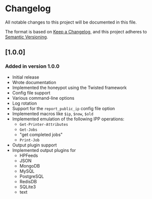 # Changelog

All notable changes to this project will be documented in this file.

The format is based on [Keep a Changelog](https://keepachangelog.com/en/1.0.0/),
and this project adheres to [Semantic Versioning](https://semver.org/spec/v2.0.0.html).

## [1.0.0]

### Added in version 1.0.0

* Initial release
* Wrote documentation
* Implemented the honeypot using the Twisted framework
* Config file support
* Various command-line options
* Log rotation
* Support for the `report_public_ip` config file option
* Implemented macros like `$ip`, `$now`, `$old`
* Implemented emulation of the following IPP operations:
  * `Get-Printer-Attributes`
  * `Get-Jobs`
  * "get completed jobs"
  * `Print-Job`
* Output plugin support
* Implemented output plugins for
  * HPFeeds
  * JSON
  * MongoDB
  * MySQL
  * PostgreSQL
  * RedisDB
  * SQLite3
  * text

